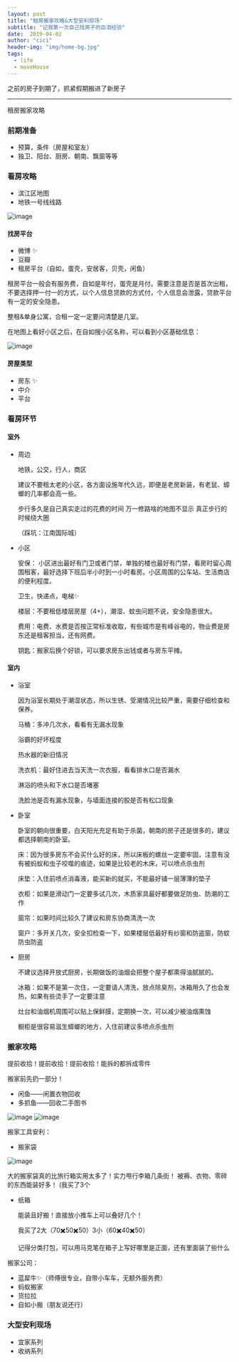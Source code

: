 ```yaml
---
layout: post
title: "租房搬家攻略&大型安利现场"
subtitle: "记我第一次自己找房子的血泪经验"
date:  2019-04-02
author: "cici"
header-img: "img/home-bg.jpg"
tags:
  - life
  - moveHouse
---
```


之前的房子到期了，抓紧假期搬进了新房子

-------

租房搬家攻略

### 前期准备

- 预算，条件（房屋和室友）
- 独卫、阳台、厨房、朝南、飘窗等等

### 看房攻略

- 滨江区地图
- 地铁一号线线路

![image](/img/in-post/post-move/map.png)

#### 找房平台
- 微博 ✨
- 豆瓣 
- 租房平台（自如，蛋壳，安居客，贝壳，闲鱼）

租房平台一般会有服务费，自如是年付，蛋壳是月付。需要注意是否是首次出租，不要选择押一付一的方式，以个人信息贷款的方式付，个人信息会泄露，贷款平台有一定的安全隐患。

整租&单身公寓，合租一定一定要问清楚是几室。

在地图上看好小区之后，在自如搜小区名称，可以看到小区基础信息：

![image](/img/in-post/post-move/detail.jpeg)

#### 房屋类型
- 房东 ✨
- 中介
- 平台

### 看房环节

#### 室外

- 周边

  地铁，公交，行人，商区
  
  建议不要租太老的小区，各方面设施年代久远，即便是老房新装，有老鼠、蟑螂的几率都会高一些。
  
  步行多久是自己真实走过的花费的时间 万一修路啥的地图不显示 真正步行的时候绕大圈
  
  （踩坑：江南国际城）

  
- 小区

  安保：
  小区进出最好有门卫或者门禁，单独的楼也最好有门禁，看房时留心周围租客，最好选择下班后半小时到一小时看房。小区周围的公车站、生活商店的便利程度。
  
  卫生，快递点，电梯✨
  
  楼层：不要租低楼层房屋（4+），潮湿、蚊虫问题不说，安全隐患很大。
  
  费用：电费、水费是否按正常标准收取，有些城市是有峰谷电的，物业费是房东还是租客担当，还有网费。
  
  钥匙：搬家后换个好锁，可以要求房东出钱或者与房东平摊。

#### 室内

- 浴室

  因为浴室长期处于潮湿状态，所以生锈、受潮情况比较严重，需要仔细检查和保养。

  马桶：多冲几次水，看看有无漏水现象
    
    浴霸的好坏程度
    
    热水器的新旧情况
    
    洗衣机：最好住进去当天洗一次衣服，看看排水口是否漏水
    
    淋浴的喷头和下水口是否堵塞
    
    洗脸池是否有漏水现象，与墙面连接的胶是否有松口现象

- 卧室

    卧室的朝向很重要，白天阳光充足有助于杀菌，朝南的房子还是很多的，建议都选择朝南的卧室。
    
    床：因为很多房东不会买什么好的床，所以床板的螺丝一定要牢固，注意有没有被蚂蚁和虫子咬噬的痕迹，如果是比较老的木床，可以喷点杀虫剂
    
    床垫：入住前喷点消毒液，能买新的就买，不能最好铺一层薄薄的垫子
    
    衣柜：如果是滑动门一定要多试几次，木质家具最好都要做足防虫、防潮的工作
    
    窗帘：如果时间比较久了建议和房东协商清洗一次
    
    窗户：多开关几次，安全扣检查一下，如果楼层低最好有纱窗和防盗窗，防蚊防虫防盗


- 厨房

    不建议选择开放式厨房，长期做饭的油烟会把整个屋子都熏得油腻腻的。
    
    冰箱：如果不是第一次住，一定要请人清洗，放点除臭剂，冰箱用久了也会发热，如果有些烫手了一定要注意
    
    灶台和油烟机周围可以贴上保鲜膜，定期换一次，可以减少被油烟熏蚀
    
    橱柜是很容易滋生蟑螂的地方，入住前建议多喷点杀虫剂

### 搬家攻略

提前收拾！提前收拾！提前收拾！能拆的都拆成零件

搬家前先扔一部分！
- 闲鱼——闲置衣物回收
- 多抓鱼——回收二手图书

![image](/img/in-post/post-move/search.jpg)
![image](/img/in-post/post-move/books.jpg)

搬家工具安利：

- 搬家袋

![image](/img/in-post/post-move/bags.jpg)

  大的搬家袋真的比旅行箱实用太多了！实力甩行李箱几条街！
  被褥、衣物、零碎的东西能装好多！
  (我买了3个
  
- 纸箱

  能装且好搬！直接放小推车上可以叠好几个！
  
  我买了2大（70✖️50✖️50）3小（60✖️40✖️50）
  
  记得分类打包，可以用马克笔在箱子上写好哪里是正面，还有里面装了些什么

搬家公司：

- 蓝犀牛✨（师傅很专业，自带小车车，无额外服务费）
- 蚂蚁搬家
- 货拉拉
- 自如小搬（朋友说还行）

### 大型安利现场

- 宜家系列
- 收纳系列